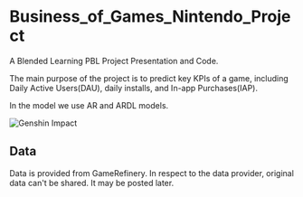 # Business_of_Games_Nintendo_Project

A Blended Learning PBL Project Presentation and Code. 

The main purpose of the project is to predict key KPIs of a game, including Daily Active Users(DAU), daily installs, and In-app Purchases(IAP).

In the model we use AR and ARDL models.

![Genshin Impact](https://pic.imgdb.cn/item/639f5a87b1fccdcd36625171.jpg)

## Data

Data is provided from GameRefinery.
In respect to the data provider, original data can't be shared. It may be posted later.

